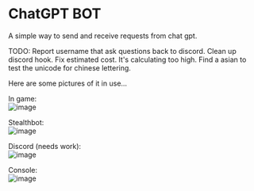 # ChatGPT BOT

A simple way to send and receive requests from chat gpt.

TODO:  Report username that ask questions back to discord.  Clean up discord hook. Fix estimated cost.  It's calculating too high.  Find a asian to test the unicode for chinese lettering.

Here are some pictures of it in use...

In game:  
![image](https://github.com/magace/ChatGPT-BOT/assets/7795098/bc4fa544-b0fe-4488-8c1a-4de36bd91122)

Stealthbot:  
![image](https://github.com/magace/ChatGPT-BOT/assets/7795098/3b871513-092b-48ac-a0de-d069e0a0e72d)

Discord (needs work):  
![image](https://github.com/magace/ChatGPT-BOT/assets/7795098/22685d3e-0003-466b-9f59-2a80c80e1b66)

Console:  
![image](https://github.com/magace/ChatGPT-BOT/assets/7795098/d1cf2660-e6ea-4f0c-a8e3-86c62cb6ced3)
